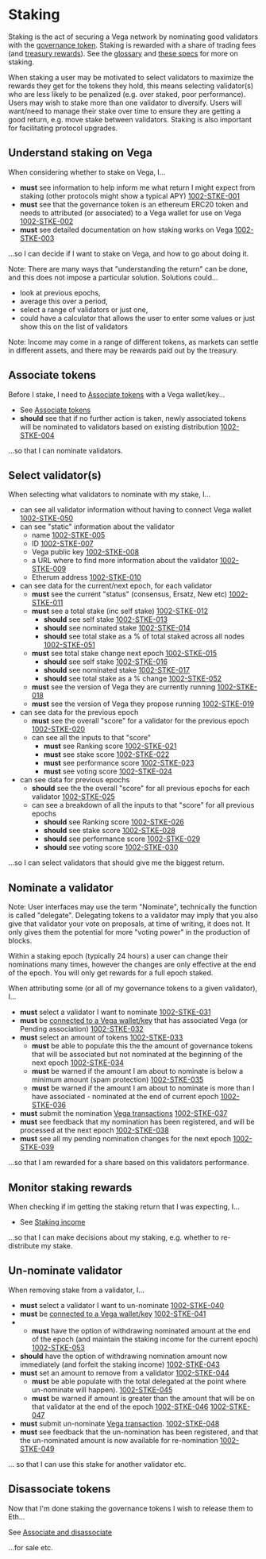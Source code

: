 # Staking

Staking is the act of securing a Vega network by nominating good validators with the [governance token](../protocol/0071-STAK-erc20_governance_token_staking.md). Staking is rewarded with a share of trading fees (and [treasury rewards](../0056-REWA-rewards_overview.md)). See the [glossary](../glossaries/staking-and-governance.md) and [these specs](../protocol#delegation-staking-and-rewards) for more on staking.

When staking a user may be motivated to select validators to maximize the rewards they get for the tokens they hold, this means selecting validator(s) who are less likely to be penalized (e.g. over staked, poor performance). Users may wish to stake more than one validator to diversify. Users will want/need to manage their stake over time to ensure they are getting a good return, e.g. move stake between validators. Staking is also important for facilitating protocol upgrades. 

## Understand staking on Vega
When considering whether to stake on Vega, I...

- **must** see information to help inform me what return I might expect from staking (other protocols might show a typical APY) [1002-STKE-001](#1002-STKE-001 "1002-STKE-001")
- **must** see that the governance token is an ethereum ERC20 token and needs to attributed (or associated) to a Vega wallet for use on Vega [1002-STKE-002](#1002-STKE-002 "1002-STKE-002")  
- **must** see detailed documentation on how staking works on Vega [1002-STKE-003](#1002-STKE-003 "1002-STKE-003") 

...so I can decide if I want to stake on Vega, and how to go about doing it.

Note: There are many ways that "understanding the return" can be done, and this does not impose a particular solution. Solutions could...
- look at previous epochs, 
- average this over a period, 
- select a range of validators or just one, 
- could have a calculator that allows the user to enter some values or just show this on the list of validators 

Note: Income may come in a range of different tokens, as markets can settle in different assets, and there may be rewards paid out by the treasury.

## Associate tokens
Before I stake, I need to [Associate tokens](./1000-ASSO-associate.md) with a Vega wallet/key...

- See [Associate tokens](./1000-ASSO-associate.md)
- **should** see that if no further action is taken, newly associated tokens will be nominated to validators based on existing distribution [1002-STKE-004](#1002-STKE-004 "1002-STKE-004")

...so that I can nominate validators.

## Select validator(s)
When selecting what validators to nominate with my stake, I...

- can see all validator information without having to connect Vega wallet [1002-STKE-050](#1002-STKE-050 "1002-STKE-050")
- can see "static" information about the validator 
  - name [1002-STKE-005](#1002-STKE-005 "1002-STKE-006")
  - ID [1002-STKE-007](#1002-STKE-007 "1002-STKE-007")
  - Vega public key [1002-STKE-008](#1002-STKE-008 "1002-STKE-008")
  - a URL where to find more information about the validator [1002-STKE-009](#1002-STKE-009 "1002-STKE-009")
  - Etherum address [1002-STKE-010](#1002-STKE-010 "1002-STKE-010")
- can see data for the current/next epoch, for each validator
  - **must** see the current "status" (consensus, Ersatz, New etc) [1002-STKE-011](#1002-STKE-011 "1002-STKE-011") 
  - **must** see a total stake (inc self stake) [1002-STKE-012](#1002-STKE-012 "1002-STKE-012")
    - **should** see self stake [1002-STKE-013](#1002-STKE-013 "1002-STKE-013")
    - **should** see nominated stake [1002-STKE-014](#1002-STKE-014 "1002-STKE-014")
    - **should** see total stake as a % of total staked across all nodes  [1002-STKE-051](#1002-STKE-051 "1002-STKE-051")
  - **must** see total stake change next epoch [1002-STKE-015](#1002-STKE-015 "1002-STKE-015")
    - **should** see self stake [1002-STKE-016](#1002-STKE-016 "1002-STKE-016")
    - **should** see nominated stake [1002-STKE-017](#1002-STKE-017 "1002-STKE-017")
    - **should** see total stake as a % change [1002-STKE-052](#1002-STKE-052 "1002-STKE-052")
  - **must** see the version of Vega they are currently running [1002-STKE-018](#1002-STKE-018 "1002-STKE-018")
  - **must** see the version of Vega they propose running [1002-STKE-019](#1002-STKE-019 "1002-STKE-019")
- can see data for the previous epoch
  - **must** see the overall "score" for a validator for the previous epoch [1002-STKE-020](#1002-STKE-020 "1002-STKE-020")
  - can see all the inputs to that "score" 
    - **must** see Ranking score [1002-STKE-021](#1002-STKE-021 "1002-STKE-021")
    - **must** see stake score [1002-STKE-022](#1002-STKE-022 "1002-STKE-022")
    - **must** see performance score [1002-STKE-023](#1002-STKE-023 "1002-STKE-023")
    - **must** see voting score [1002-STKE-024](#1002-STKE-024 "1002-STKE-024")
- can see data for previous epochs
  - **should** see the the overall "score" for all previous epochs for each validator [1002-STKE-025](#1002-STKE-025 "1002-STKE-025")
  - can see a breakdown of all the inputs to that "score" for all previous epochs 
    - **should** see Ranking score [1002-STKE-026](#1002-STKE-026 "1002-STKE-026")
    - **should** see stake score [1002-STKE-028](#1002-STKE-028 "1002-STKE-028")
    - **should** see performance score [1002-STKE-029](#1002-STKE-029 "1002-STKE-029")
    - **should** see voting score [1002-STKE-030](#1002-STKE-030 "1002-STKE-030")

...so I can select validators that should give me the biggest return.

## Nominate a validator
Note: User interfaces may use the term "Nominate", technically the function is called "delegate". Delegating tokens to a validator may imply that you also give that validator your vote on proposals, at time of writing, it does not. It only gives them the potential for more "voting power" in the production of blocks.

Within a staking epoch (typically 24 hours) a user can change their nominations many times, however the changes are only effective at the end of the epoch. You will only get rewards for a full epoch staked.

When attributing some (or all of my governance tokens to a given validator), I...

- **must** select a validator I want to nominate [1002-STKE-031](#1002-STKE-031 "1002-STKE-031")
- **must** be [connected to a Vega wallet/key](0002-WCON-connect_vega_wallet.md) that has associated Vega (or Pending association) [1002-STKE-032](#1002-STKE-032 "1002-STKE-032")
- **must** select an amount of tokens [1002-STKE-033](#1002-STKE-033 "1002-STKE-033")
  - **must** be able to populate this the the amount of governance tokens that will be associated but not nominated at the beginning of the next epoch [1002-STKE-034](#1002-STKE-034 "1002-STKE-034")
  - **must** be warned if the amount I am about to nominate is below a minimum amount (spam protection) [1002-STKE-035](#1002-STKE-035 "1002-STKE-035")
  - **must** be warned if the amount I am about to nominate is more than I have associated - nominated at the end of current epoch [1002-STKE-036](#1002-STKE-036 "1002-STKE-036")
- **must** submit the nomination [Vega transactions](0003-WTXN-submit_vega_transaction.md) [1002-STKE-037](#1002-STKE-037 "1002-STKE-037")
- **must** see feedback that my nomination has been registered, and will be processed at the next epoch [1002-STKE-038](#1002-STKE-038 "1002-STKE-038")
- **must** see all my pending nomination changes for the next epoch [1002-STKE-039](#1002-STKE-039 "1002-STKE-039")

...so that I am rewarded for a share based on this validators performance.

## Monitor staking rewards
When checking if im getting the staking return that I was expecting, I... 

- See [Staking income](./1002-INCO-income.md)

...so that I can make decisions about my staking, e.g. whether to re-distribute my stake.

## Un-nominate validator
When removing stake from a validator, I...

- **must** select a validator I want to un-nominate [1002-STKE-040](#1002-STKE-040 "1002-STKE-040")
- **must** be [connected to a Vega wallet/key](0002-WCON-connect_vega_wallet.md) [1002-STKE-041](#1002-STKE-041 "1002-STKE-041")
- - **must** have the option of withdrawing nominated amount at the end of the epoch (and maintain the staking income for the current epoch) [1002-STKE-053](#1002-STKE-053 "1002-STKE-053")
- **should** have the option of withdrawing nomination amount now immediately (and forfeit the staking income) [1002-STKE-043](#1002-STKE-043 "1002-STKE-043")
- **must** set an amount to remove from a validator [1002-STKE-044](#1002-STKE-044 "1002-STKE-044")
  - **must** be able populate with the total delegated at the point where un-nominate will happen). [1002-STKE-045](#1002-STKE-045 "1002-STKE-045")
  - **must** be warned if amount is greater than the amount that will be on that validator at the end of the epoch [1002-STKE-046](#1002-STKE-046 "1002-STKE-046")
[1002-STKE-047](#1002-STKE-047 "1002-STKE-047")
- **must** submit un-nominate [Vega transaction](0003-WTXN-submit_vega_transaction.md). [1002-STKE-048](#1002-STKE-048 "1002-STKE-048")
- **must** see feedback that the un-nomination has been registered, and that the un-nominated amount is now available for re-nomination [1002-STKE-049](#1002-STKE-049 "1002-STKE-049")

... so that I can use this stake for another validator etc.

## Disassociate tokens
Now that I'm done staking the governance tokens I wish to release them to Eth...

See [Associate and disassociate](1000-ASSO-associate.md#disassociate)

...for sale etc.
